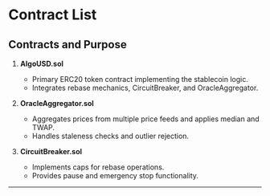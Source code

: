 # Contract List

## Contracts and Purpose

1. **AlgoUSD.sol**
   - Primary ERC20 token contract implementing the stablecoin logic.
   - Integrates rebase mechanics, CircuitBreaker, and OracleAggregator.

2. **OracleAggregator.sol**
   - Aggregates prices from multiple price feeds and applies median and TWAP.
   - Handles staleness checks and outlier rejection.

3. **CircuitBreaker.sol**
   - Implements caps for rebase operations.
   - Provides pause and emergency stop functionality.

---